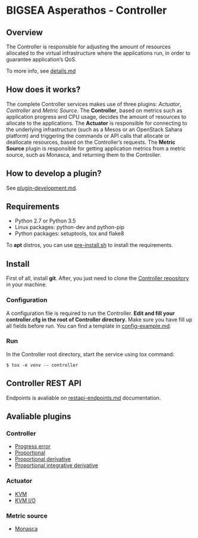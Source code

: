 # BIGSEA Asperathos - Controller

## Overview
The Controller is responsible for adjusting the amount of resources allocated to the virtual infrastructure where the applications run, in order to guarantee application’s QoS.

To more info, see [details.md](https://github.com/bigsea-ufcg/bigsea-controller/tree/refactor/docs/details.md)

## How does it works?
The complete Controller services makes use of three plugins: *Actuator*, *Controller* and *Metric Source*.
The **Controller**, based on metrics such as application progress and CPU usage, decides the amount of resources to allocate to the applications.
The **Actuator** is responsible for connecting to the underlying infrastructure (such as a Mesos or an OpenStack Sahara platform) and triggering the commands or API calls that allocate or deallocate resources, based on the Controller’s requests.
The **Metric Source** plugin is responsible for getting application metrics from a metric source, such as Monasca, and returning them to the Controller.

## How to develop a plugin?
See [plugin-development.md](https://github.com/bigsea-ufcg/bigsea-controller/tree/refactor/docs/plugin-development.md).

## Requirements
* Python 2.7 or Python 3.5
* Linux packages: python-dev and python-pip
* Python packages: setuptools, tox and flake8

To **apt** distros, you can use [pre-install.sh](https://github.com/bigsea-ufcg/bigsea-controller/tree/refactor/tools/pre-install.sh) to install the requirements.

## Install
First of all, install **git**. After, you just need to clone the [Controller repository](https://github.com/bigsea-ufcg/bigsea-controller.git) in your machine.

### Configuration
A configuration file is required to run the Controller. **Edit and fill your controller.cfg in the root of Controller directory.** Make sure you have fill up all fields before run.
You can find a template in [config-example.md](https://github.com/bigsea-ufcg/bigsea-controller/tree/refactor/docs/config-example.md). 

### Run
In the Controller root directory, start the service using tox command:
```
$ tox -e venv -- controller
```

## Controller REST API
Endpoints is avaliable on [restapi-endpoints.md](https://github.com/bigsea-ufcg/bigsea-controller/tree/refactor/docs/restapi-endpoints.md) documentation.

## Avaliable plugins
### Controller
* [Progress error](https://github.com/bigsea-ufcg/bigsea-controller/tree/refactor/docs/plugins/progress-error.md)
* [Proportional](https://github.com/bigsea-ufcg/bigsea-controller/tree/refactor/docs/plugins/proportional-controller.md)
* [Proportional derivative](https://github.com/bigsea-ufcg/bigsea-controller/tree/refactor/docs/plugins/proportional-derivative-controller.md)
* [Proportional integrative derivative](https://github.com/bigsea-ufcg/bigsea-controller/tree/refactor/docs/plugins/pid-controller.md)

### Actuator
* [KVM](https://github.com/bigsea-ufcg/bigsea-controller/tree/refactor/docs/plugins/kvm-actuator.md)
* [KVM I/O](https://github.com/bigsea-ufcg/bigsea-controller/tree/refactor/docs/plugins/kvm-io-actuator.md)

### Metric source
* [Monasca](https://github.com/bigsea-ufcg/bigsea-controller/tree/refactor/docs/plugins/monasca-metric-source.md)
